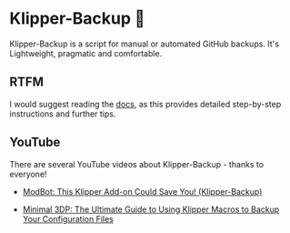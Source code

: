 # Klipper-Backup 💾
Klipper-Backup is a script for manual or automated GitHub backups. It's Lightweight, pragmatic and comfortable.

## RTFM
I would suggest reading the [docs](https://staubgeborener.github.io/klipper-backup), as this provides detailed step-by-step instructions and further tips.

## YouTube
There are several YouTube videos about Klipper-Backup - thanks to everyone!

* [ModBot: This Klipper Add-on Could Save You! (Klipper-Backup)](https://www.youtube.com/watch?v=47qV9BE2n_Y)

* [Minimal 3DP: The Ultimate Guide to Using Klipper Macros to Backup Your Configuration Files](https://www.youtube.com/watch?v=J4_dlCtZY48)
